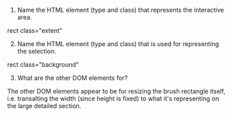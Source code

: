 1. Name the HTML element (type and class) that represents the interactive area.

rect class="extent"

2. Name the HTML element (type and class) that is used for representing the selection.

rect class="background"

3. What are the other DOM elements for?

The other DOM elements appear to be for resizing the brush rectangle itself, i.e. transalting the width (since height is fixed) to what it's representing on the large detailed section.


